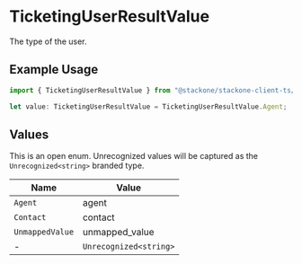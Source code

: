 # TicketingUserResultValue

The type of the user.

## Example Usage

```typescript
import { TicketingUserResultValue } from "@stackone/stackone-client-ts/sdk/models/shared";

let value: TicketingUserResultValue = TicketingUserResultValue.Agent;
```

## Values

This is an open enum. Unrecognized values will be captured as the `Unrecognized<string>` branded type.

| Name                   | Value                  |
| ---------------------- | ---------------------- |
| `Agent`                | agent                  |
| `Contact`              | contact                |
| `UnmappedValue`        | unmapped_value         |
| -                      | `Unrecognized<string>` |